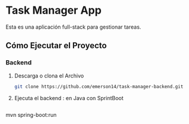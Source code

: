 # Task Manager App 

Esta es una aplicación full-stack para gestionar tareas.

## Cómo Ejecutar el Proyecto

### Backend
1. Descarga o clona el Archivo
   ```bash
   git clone https://github.com/emerson14/task-manager-backend.git

3. Ejecuta el backend : en Java con SprintBoot
   ```bash
  mvn spring-boot:run
